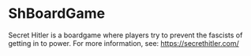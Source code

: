# ShBoardGame

Secret Hitler is a boardgame where players try to prevent the fascists of getting in to power. For more information, see: https://secrethitler.com/